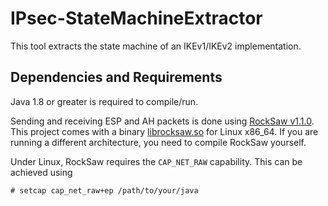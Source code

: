 # IPsec-StateMachineExtractor
This tool extracts the state machine of an IKEv1/IKEv2 implementation.

## Dependencies and Requirements
Java 1.8 or greater is required to compile/run.

Sending and receiving ESP and AH packets is done using [RockSaw v1.1.0](https://github.com/mlaccetti/rocksaw/tree/a53355067e3e2d29c87088359997b280ac3acd0b). This project comes with a binary [librocksaw.so](src/main/resources/lib/librocksaw.so) for Linux x86_64. If you are running a different architecture, you need to compile RockSaw yourself.

Under Linux, RockSaw requires the `CAP_NET_RAW` capability. This can be achieved using 

```
# setcap cap_net_raw+ep /path/to/your/java
```
